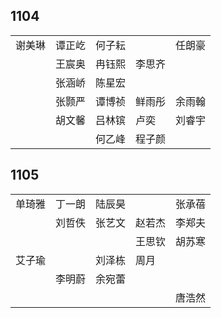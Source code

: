 ## 1104
|     |     |     |     |     |
| --- | --- | --- | --- | --- |
| 谢美琳 | 谭正屹 | 何子耘 |  | 任朗豪 |
|  | 王宸奥 | 冉钰熙 | 李思齐 |  |
|  | 张涵峤 | 陈星宏 |  |  |
|  | 张颢严 | 谭博祯 | 鲜雨彤 | 余雨翰 |
|  | 胡文馨 | 吕林镔 | 卢奕 | 刘睿宇 |
|  |  | 何乙峰 | 程子颜 |  |

## 1105
|     |     |     |     |     |
| --- | --- | --- | --- | --- |
| 单琦雅 | 丁一朗 | 陆辰昊 |  | 张承蓓 |
|  | 刘哲佚 | 张艺文 | 赵若杰 | 李郑夫 |
|  |  |  | 王思钦 | 胡苏寒 |
| 艾子瑜 |  | 刘泽栋 | 周月 |  |
|  | 李明蔚 | 余宛蕾 |  |  |
|  |  |  |  | 唐浩然 |

